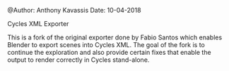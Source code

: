 @Author: Anthony Kavassis
Date: 10-04-2018

Cycles XML Exporter

This is a fork of the original exporter done by Fabio Santos which enables Blender to export scenes into Cycles XML. The goal of the fork is to continue the exploration and also provide certain fixes that enable the output to render correctly in Cycles stand-alone.


